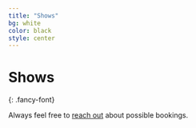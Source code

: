 ```yaml
---
title: "Shows"
bg: white
color: black
style: center
---
```


# Shows
{: .fancy-font} 

<div class="show-list"></div>

Always feel free to [reach out](#contact) about possible bookings.